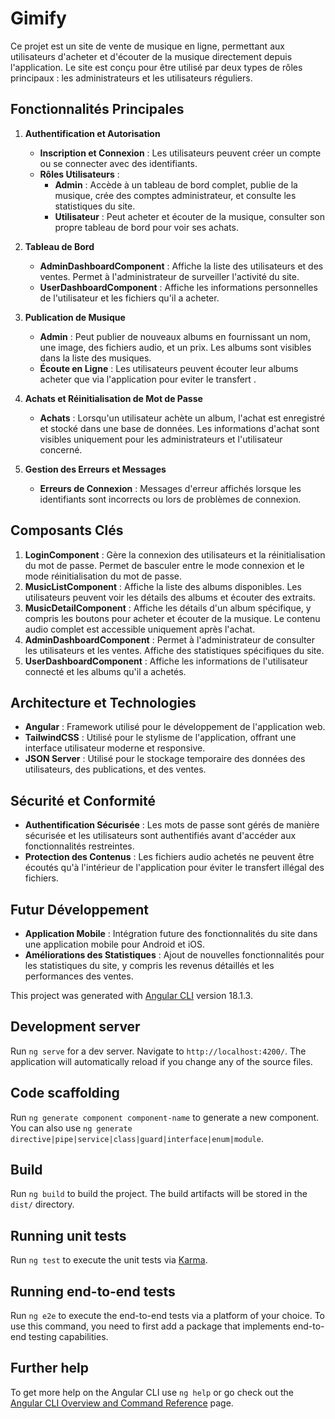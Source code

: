 # Gimify
Ce projet est un site de vente de musique en ligne, permettant aux utilisateurs d'acheter et d'écouter de la musique directement depuis l'application. Le site est conçu pour être utilisé par deux types de rôles principaux : les administrateurs et les utilisateurs réguliers.

## Fonctionnalités Principales

1. **Authentification et Autorisation**
   - **Inscription et Connexion** : Les utilisateurs peuvent créer un compte ou se connecter avec des identifiants.
   - **Rôles Utilisateurs** :
     - **Admin** : Accède à un tableau de bord complet, publie de la musique, crée des comptes administrateur, et consulte les statistiques du site.
     - **Utilisateur** : Peut acheter et écouter de la musique, consulter son propre tableau de bord pour voir ses achats.

2. **Tableau de Bord**
   - **AdminDashboardComponent** : Affiche la liste des utilisateurs et des ventes. Permet à l'administrateur de surveiller l'activité du site.
   - **UserDashboardComponent** : Affiche les informations personnelles de l'utilisateur et les fichiers qu'il a acheter.

3. **Publication de Musique**
   - **Admin** : Peut publier de nouveaux albums en fournissant un nom, une image, des fichiers audio, et un prix. Les albums sont visibles dans la liste des musiques.
   - **Écoute en Ligne** : Les utilisateurs peuvent écouter leur albums acheter que via l'application pour eviter le transfert .

4. **Achats et Réinitialisation de Mot de Passe**
   - **Achats** : Lorsqu'un utilisateur achète un album, l'achat est enregistré et stocké dans une base de données. Les informations d'achat sont visibles uniquement pour les administrateurs et l'utilisateur concerné.

5. **Gestion des Erreurs et Messages**
   - **Erreurs de Connexion** : Messages d'erreur affichés lorsque les identifiants sont incorrects ou lors de problèmes de connexion.

## Composants Clés

1. **LoginComponent** : Gère la connexion des utilisateurs et la réinitialisation du mot de passe. Permet de basculer entre le mode connexion et le mode réinitialisation du mot de passe.
2. **MusicListComponent** : Affiche la liste des albums disponibles. Les utilisateurs peuvent voir les détails des albums et écouter des extraits.
3. **MusicDetailComponent** : Affiche les détails d'un album spécifique, y compris les boutons pour acheter et écouter de la musique. Le contenu audio complet est accessible uniquement après l'achat.
4. **AdminDashboardComponent** : Permet à l'administrateur de consulter les utilisateurs et les ventes. Affiche des statistiques spécifiques du site.
5. **UserDashboardComponent** : Affiche les informations de l'utilisateur connecté et les albums qu'il a achetés.

## Architecture et Technologies

- **Angular** : Framework utilisé pour le développement de l'application web.
- **TailwindCSS** : Utilisé pour le stylisme de l'application, offrant une interface utilisateur moderne et responsive.
- **JSON Server** : Utilisé pour le stockage temporaire des données des utilisateurs, des publications, et des ventes.

## Sécurité et Conformité

- **Authentification Sécurisée** : Les mots de passe sont gérés de manière sécurisée et les utilisateurs sont authentifiés avant d'accéder aux fonctionnalités restreintes.
- **Protection des Contenus** : Les fichiers audio achetés ne peuvent être écoutés qu'à l'intérieur de l'application pour éviter le transfert illégal des fichiers.

## Futur Développement

- **Application Mobile** : Intégration future des fonctionnalités du site dans une application mobile pour Android et iOS.
- **Améliorations des Statistiques** : Ajout de nouvelles fonctionnalités pour les statistiques du site, y compris les revenus détaillés et les performances des ventes.






























This project was generated with [Angular CLI](https://github.com/angular/angular-cli) version 18.1.3.

## Development server

Run `ng serve` for a dev server. Navigate to `http://localhost:4200/`. The application will automatically reload if you change any of the source files.

## Code scaffolding

Run `ng generate component component-name` to generate a new component. You can also use `ng generate directive|pipe|service|class|guard|interface|enum|module`.

## Build

Run `ng build` to build the project. The build artifacts will be stored in the `dist/` directory.

## Running unit tests

Run `ng test` to execute the unit tests via [Karma](https://karma-runner.github.io).

## Running end-to-end tests

Run `ng e2e` to execute the end-to-end tests via a platform of your choice. To use this command, you need to first add a package that implements end-to-end testing capabilities.

## Further help

To get more help on the Angular CLI use `ng help` or go check out the [Angular CLI Overview and Command Reference](https://angular.dev/tools/cli) page.
